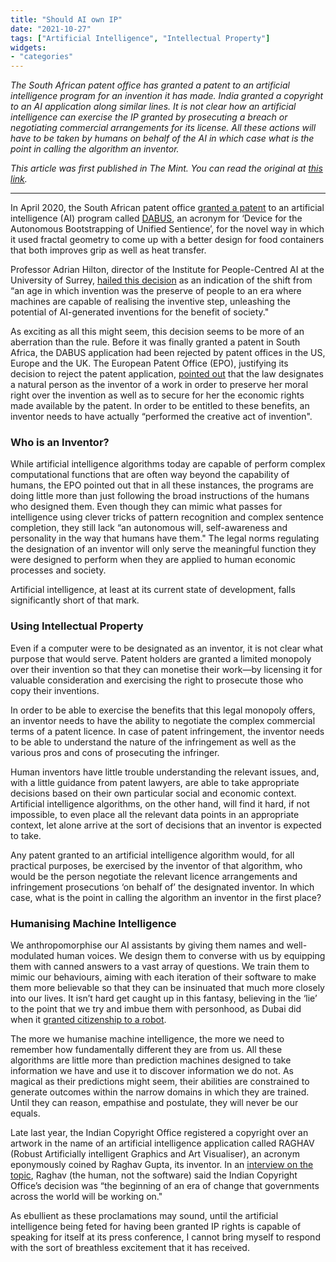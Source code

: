 ```yaml
---
title: "Should AI own IP"
date: "2021-10-27"
tags: ["Artificial Intelligence", "Intellectual Property"]
widgets: 
- "categories"
---
```


*The South African patent office has granted a patent to an artificial intelligence program for an invention it has made. India granted a copyright to an AI application along similar lines. It is not clear how an artificial intelligence can exercise the IP granted by prosecuting a breach or negotiating commercial arrangements for its license. All these actions will have to be taken by humans on behalf of the AI in which case what is the point in calling the algorithm an inventor.*
<!--more-->

*This article was first published in The Mint. You can read the original at [this link](https://www.livemint.com/opinion/columns/the-awkward-grant-of-patents-to-artificial-intelligence-11635267216589.html).*

---

In April 2020, the South African patent office [granted a patent](https://www.jurist.org/news/2021/08/south-africa-approves-worlds-first-patent-with-ai-inventor/) to an artificial intelligence (AI) program called [DABUS](https://imagination-engines.com/dabus.html), an acronym for ‘Device for the Autonomous Bootstrapping of Unified Sentience’, for the novel way in which it used fractal geometry to come up with a better design for food containers that both improves grip as well as heat transfer.

Professor Adrian Hilton, director of the Institute for People-Centred AI at the University of Surrey, [hailed this decision](https://www.surrey.ac.uk/news/worlds-first-patent-awarded-invention-made-ai-could-have-seismic-implications-ip-law) as an indication of the shift from “an age in which invention was the preserve of people to an era where machines are capable of realising the inventive step, unleashing the potential of AI-generated inventions for the benefit of society."

As exciting as all this might seem, this decision seems to be more of an aberration than the rule. Before it was finally granted a patent in South Africa, the DABUS application had been rejected by patent offices in the US, Europe and the UK. The European Patent Office (EPO), justifying its decision to reject the patent application, [pointed out](https://register.epo.org/application?documentId=E587N6KX3596DSU&number=EP18275163&lng=en&npl=false) that the law designates a natural person as the inventor of a work in order to preserve her moral right over the invention as well as to secure for her the economic rights made available by the patent. In order to be entitled to these benefits, an inventor needs to have actually “performed the creative act of invention".

### Who is an Inventor?

While artificial intelligence algorithms today are capable of perform complex computational functions that are often way beyond the capability of humans, the EPO pointed out that in all these instances, the programs are doing little more than just following the broad instructions of the humans who designed them. Even though they can mimic what passes for intelligence using clever tricks of pattern recognition and complex sentence completion, they still lack “an autonomous will, self-awareness and personality in the way that humans have them." The legal norms regulating the designation of an inventor will only serve the meaningful function they were designed to perform when they are applied to human economic processes and society.

Artificial intelligence, at least at its current state of development, falls significantly short of that mark.

### Using Intellectual Property

Even if a computer were to be designated as an inventor, it is not clear what purpose that would serve. Patent holders are granted a limited monopoly over their invention so that they can monetise their work—by licensing it for valuable consideration and exercising the right to prosecute those who copy their inventions.

In order to be able to exercise the benefits that this legal monopoly offers, an inventor needs to have the ability to negotiate the complex commercial terms of a patent licence. In case of patent infringement, the inventor needs to be able to understand the nature of the infringement as well as the various pros and cons of prosecuting the infringer.

Human inventors have little trouble understanding the relevant issues, and, with a little guidance from patent lawyers, are able to take appropriate decisions based on their own particular social and economic context. Artificial intelligence algorithms, on the other hand, will find it hard, if not impossible, to even place all the relevant data points in an appropriate context, let alone arrive at the sort of decisions that an inventor is expected to take.

Any patent granted to an artificial intelligence algorithm would, for all practical purposes, be exercised by the inventor of that algorithm, who would be the person negotiate the relevant licence arrangements and infringement prosecutions ‘on behalf of’ the designated inventor. In which case, what is the point in calling the algorithm an inventor in the first place?

### Humanising Machine Intelligence

We anthropomorphise our AI assistants by giving them names and well-modulated human voices. We design them to converse with us by equipping them with canned answers to a vast array of questions. We train them to mimic our behaviours, aiming with each iteration of their software to make them more believable so that they can be insinuated that much more closely into our lives. It isn’t hard get caught up in this fantasy, believing in the ‘lie’ to the point that we try and imbue them with personhood, as Dubai did when it [granted citizenship to a robot](https://www.independent.co.uk/life-style/gadgets-and-tech/news/saudi-arabia-robot-sophia-citizenship-android-riyadh-citizen-passport-future-a8021601.html).

The more we humanise machine intelligence, the more we need to remember how fundamentally different they are from us. All these algorithms are little more than prediction machines designed to take information we have and use it to discover information we do not. As magical as their predictions might seem, their abilities are constrained to generate outcomes within the narrow domains in which they are trained. Until they can reason, empathise and postulate, they will never be our equals.

Late last year, the Indian Copyright Office registered a copyright over an artwork in the name of an artificial intelligence application called RAGHAV (Robust Artificially intelligent Graphics and Art Visualiser), an acronym eponymously coined by Raghav Gupta, its inventor. In an [interview on the topic](https://www.managingip.com/article/b1t0hfz2bytx44/exclusive-india-recognises-ai-as-co-author-of-copyrighted-artwork), Raghav (the human, not the software) said the Indian Copyright Office’s decision was “the beginning of an era of change that governments across the world will be working on."

As ebullient as these proclamations may sound, until the artificial intelligence being feted for having been granted IP rights is capable of speaking for itself at its press conference, I cannot bring myself to respond with the sort of breathless excitement that it has received.

